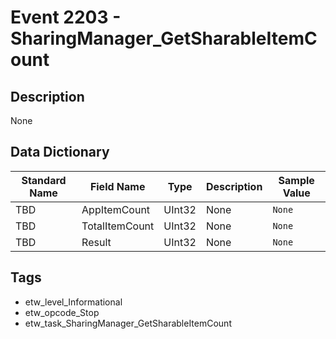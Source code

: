 # Event 2203 - SharingManager_GetSharableItemCount

## Description
None

## Data Dictionary
|Standard Name|Field Name|Type|Description|Sample Value|
|---|---|---|---|---|
|TBD|AppItemCount|UInt32|None|`None`|
|TBD|TotalItemCount|UInt32|None|`None`|
|TBD|Result|UInt32|None|`None`|

## Tags
* etw_level_Informational
* etw_opcode_Stop
* etw_task_SharingManager_GetSharableItemCount